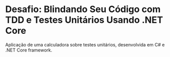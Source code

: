 # Desafio: Blindando Seu Código com TDD e Testes Unitários Usando .NET Core

Aplicação de uma calculadora sobre testes unitários, desenvolvida em C# e .NET Core framework.

